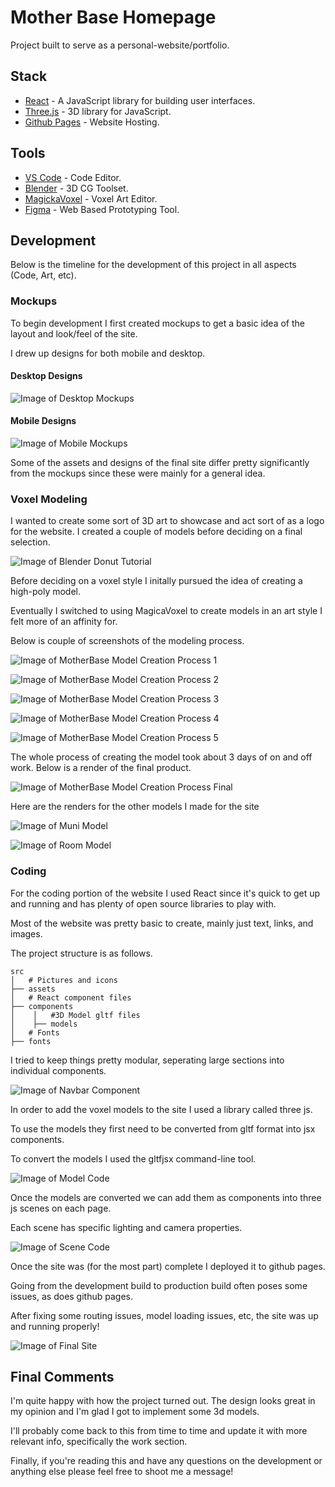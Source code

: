 # Mother Base Homepage

Project built to serve as a personal-website/portfolio. 

## Stack

- [React](https://reactjs.org/) - A JavaScript library for building user interfaces.
- [Three.js](https://threejs.org/) - 3D library for JavaScript.
- [Github Pages](https://pages.github.com/) - Website Hosting.

## Tools

- [VS Code](https://code.visualstudio.com/) - Code Editor.
- [Blender](https://www.blender.org/) - 3D CG Toolset.
- [MagickaVoxel](https://ephtracy.github.io/) - Voxel Art Editor.
- [Figma](https://www.figma.com) - Web Based Prototyping Tool.

## Development

Below is the timeline for the development of this project in all aspects (Code, Art, etc).

### Mockups

To begin development I first created mockups to get a basic idea of the layout and look/feel of the site.

I drew up designs for both mobile and desktop.

#### Desktop Designs

![Image of Desktop Mockups](/READMEassets/DesktopMockup.PNG)

#### Mobile Designs

![Image of Mobile Mockups](/READMEassets/MobileMockup.PNG)

Some of the assets and designs of the final site differ pretty significantly from the mockups since these were mainly for a general idea.

### Voxel Modeling 

I wanted to create some sort of 3D art to showcase and act sort of as a logo for the website. I created a couple of models before deciding on a final selection.

![Image of Blender Donut Tutorial](/READMEassets/donut.PNG)

Before deciding on a voxel style I initally pursued the idea of creating a high-poly model.

Eventually I switched to using MagicaVoxel to create models in an art style I felt more of an affinity for.

Below is couple of screenshots of the modeling process.

![Image of MotherBase Model Creation Process 1](/READMEassets/MotherBaseBuild1.png)

![Image of MotherBase Model Creation Process 2](/READMEassets/MotherBaseBuild2.png)

![Image of MotherBase Model Creation Process 3](/READMEassets/MotherBaseBuild3.png)

![Image of MotherBase Model Creation Process 4](/READMEassets/MotherBaseBuild4.png)

![Image of MotherBase Model Creation Process 5](/READMEassets/motherbasebuild5.png)

The whole process of creating the model took about 3 days of on and off work. Below is a render of the final product.

![Image of MotherBase Model Creation Process Final](/READMEassets/finalbuild.png)

Here are the renders for the other models I made for the site

![Image of Muni Model](/READMEassets/MuniStation.png)

![Image of Room Model](/READMEassets/room.png)

### Coding 

For the coding portion of the website I used React since it's quick to get up and running and has plenty of open source libraries to play with.

Most of the website was pretty basic to create, mainly just text, links, and images.

The project structure is as follows.

```
src
│   # Pictures and icons
├── assets
│   # React component files
├── components
│    │   #3D Model gltf files
│    ├── models
│   # Fonts
├── fonts
```

I tried to keep things pretty modular, seperating large sections into individual components.

![Image of Navbar Component](/READMEassets/NavCode.PNG)

In order to add the voxel models to the site I used a library called three js.

To use the models they first need to be converted from gltf format into jsx components.

To convert the models I used the gltfjsx command-line tool.

![Image of Model Code](/READMEassets/ModelCode.PNG)

Once the models are converted we can add them as components into three js scenes on each page.

Each scene has specific lighting and camera properties.

![Image of Scene Code](/READMEassets/SceneCode.PNG)

Once the site was (for the most part) complete I deployed it to github pages.

Going from the development build to production build often poses some issues, as does github pages.

After fixing some routing issues, model loading issues, etc, the site was up and running properly!

![Image of Final Site](/READMEassets/finalSite.PNG)

## Final Comments

I'm quite happy with how the project turned out. The design looks great in my opinion and I'm glad I got to implement some 3d models.

I'll probably come back to this from time to time and update it with more relevant info, specifically the work section.

Finally, if you're reading this and have any questions on the development or anything else please feel free to shoot me a message!